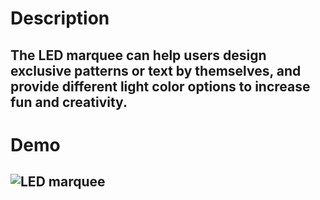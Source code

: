 # Description
## The LED marquee can help users design exclusive patterns or text by themselves, and provide different light color options to increase fun and creativity.
# Demo
##  ![LED marquee](https://github.com/AngelChenAnChi/News_ticker/assets/134198220/1fd0caec-c76e-436d-ba1c-e8d107fb1ab1)
